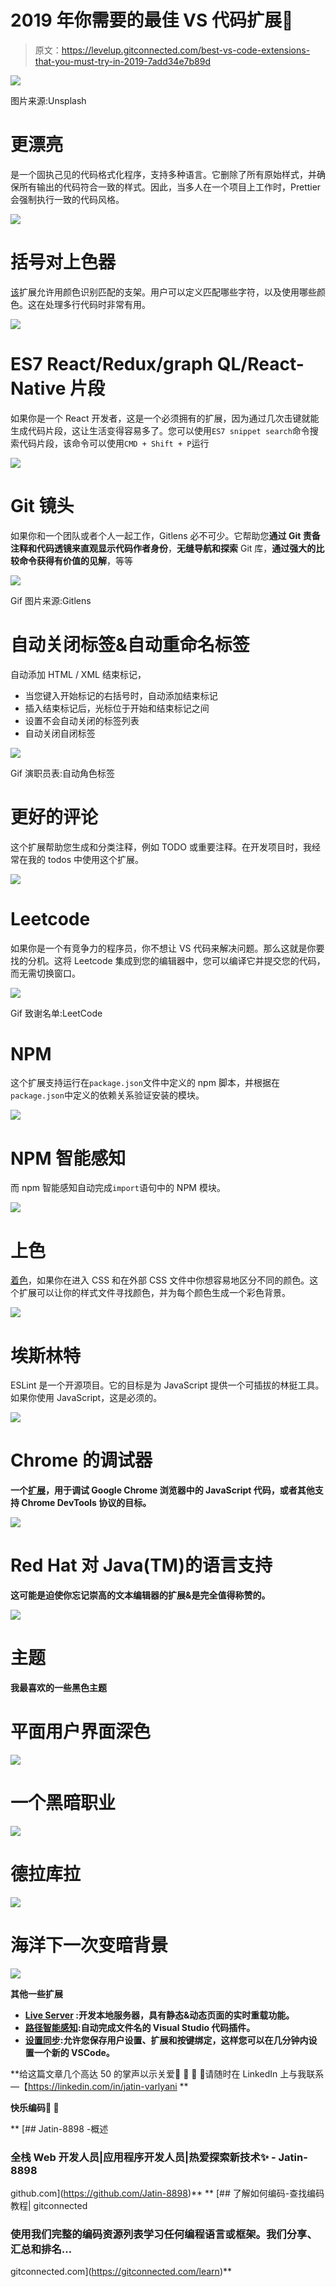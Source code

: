 # 2019 年你需要的最佳 VS 代码扩展🚀

> 原文：<https://levelup.gitconnected.com/best-vs-code-extensions-that-you-must-try-in-2019-7add34e7b89d>

![](img/7eb9954cd110bbb1d86dd54eb31ccc9e.png)

图片来源:Unsplash

# **更漂亮**

是一个固执己见的代码格式化程序，支持多种语言。它删除了所有原始样式，并确保所有输出的代码符合一致的样式。因此，当多人在一个项目上工作时，Prettier 会强制执行一致的代码风格。

![](img/f31f3f30eb844d65c0ccee97a785484a.png)

# **括号对上色器**

[该](https://marketplace.visualstudio.com/items?itemName=CoenraadS.bracket-pair-colorizer)扩展允许用颜色识别匹配的支架。用户可以定义匹配哪些字符，以及使用哪些颜色。这在处理多行代码时非常有用。

![](img/56bff193065b738e0190bd2090f11987.png)

# **ES7 React/Redux/graph QL/React-Native 片段**

如果你是一个 React 开发者，这是一个必须拥有的扩展，因为通过几次击键就能生成代码片段，这让生活变得容易多了。您可以使用`ES7 snippet search`命令搜索代码片段，该命令可以使用`CMD + Shift + P`运行

![](img/0dbf2f3516638bddb3b95be3869a4e49.png)

# **Git 镜头**

如果你和一个团队或者个人一起工作，Gitlens 必不可少。它帮助您**通过 Git 责备注释和代码透镜来直观显示代码作者身份**，**无缝导航和探索** Git 库，**通过强大的比较命令获得有价值的见解**，等等

![](img/3e0800588e924c2ef0110dc1bc072bbd.png)

Gif 图片来源:Gitlens

# **自动关闭标签&自动重命名标签**

自动添加 HTML / XML 结束标记，

*   当您键入开始标记的右括号时，自动添加结束标记
*   插入结束标记后，光标位于开始和结束标记之间
*   设置不会自动关闭的标签列表
*   自动关闭自闭标签

![](img/121f9907aae82eae473fdbabcf74b57c.png)

Gif 演职员表:自动角色标签

# **更好的评论**

这个扩展帮助您生成和分类注释，例如 TODO 或重要注释。在开发项目时，我经常在我的 todos 中使用这个扩展。

![](img/de705ccb539aab0c3d5a1dd6cd711d75.png)

# **Leetcode**

如果你是一个有竞争力的程序员，你不想让 VS 代码来解决问题。那么这就是你要找的分机。这将 Leetcode 集成到您的编辑器中，您可以编译它并提交您的代码，而无需切换窗口。

![](img/a55c19a68a5cd3b3f582d5b38c800fd0.png)

Gif 致谢名单:LeetCode

# **NPM**

这个扩展支持运行在`package.json`文件中定义的 npm 脚本，并根据在`package.json`中定义的依赖关系验证安装的模块。

![](img/4d1f8a936b681e4436df81f2274a3214.png)

# NPM 智能感知

而 npm 智能感知自动完成`import`语句中的 NPM 模块。

![](img/6104f045d80e6567aba80b116325abf6.png)

# **上色**

[着色](https://marketplace.visualstudio.com/items?itemName=kamikillerto.vscode-colorize)，如果你在进入 CSS 和在外部 CSS 文件中你想容易地区分不同的颜色。这个扩展可以让你的样式文件寻找颜色，并为每个颜色生成一个彩色背景。

![](img/3feeaafb4ba1dc402946401bfc5c124b.png)

# 埃斯林特

ESLint 是一个开源项目。它的目标是为 JavaScript 提供一个可插拔的林挺工具。如果你使用 JavaScript，这是必须的。

![](img/08e16ddae06427cd8cfdfc2959739211.png)

# Chrome 的调试器

**一个[扩展](https://marketplace.visualstudio.com/items?itemName=msjsdiag.debugger-for-chrome)，用于调试 Google Chrome 浏览器中的 JavaScript 代码，或者其他支持 Chrome DevTools 协议的目标。**

**![](img/41bb5ef31af2c14c859bb00dcba3226f.png)**

# **Red Hat 对 Java(TM)的语言支持**

**这可能是迫使你忘记崇高的文本编辑器的扩展&是完全值得称赞的。**

**![](img/d6c74bfd6c69d43a33d89863ec299437.png)**

# ****主题****

**我最喜欢的一些黑色主题**

# **平面用户界面深色**

**![](img/22c7a595fef9a83499b6e040f8683f1f.png)**

# **一个黑暗职业**

**![](img/4c27b109f4d262cfe990209b931e97a6.png)**

# **德拉库拉**

**![](img/5db3d91209c5a96d8fc72610b569d8fa.png)**

# **海洋下一次变暗背景**

**![](img/d8dd4013a20a0a3969da3bf46dbd64d2.png)**

****其他一些扩展****

*   **[Live Server](https://marketplace.visualstudio.com/items?itemName=ritwickdey.LiveServer) :开发本地服务器，具有静态&动态页面的实时重载功能。**
*   **[路径智能感知](https://marketplace.visualstudio.com/items?itemName=christian-kohler.path-intellisense):自动完成文件名的 Visual Studio 代码插件。**
*   **[设置同步](https://marketplace.visualstudio.com/items?itemName=Shan.code-settings-sync):允许您保存用户设置、扩展和按键绑定，这样您可以在几分钟内设置一个新的 VSCode。**

**给这篇文章几个高达 50 的掌声以示关爱👏 👏 👏 👏请随时在 LinkedIn 上与我联系—【https://linkedin.com/in/jatin-varlyani **

**快乐编码🎉 🎉**

**[](https://github.com/Jatin-8898) [## Jatin-8898 -概述

### 全栈 Web 开发人员|应用程序开发人员|热爱探索新技术✨ - Jatin-8898

github.com](https://github.com/Jatin-8898)** **[](https://gitconnected.com/learn) [## 了解如何编码-查找编码教程| gitconnected

### 使用我们完整的编码资源列表学习任何编程语言或框架。我们分享、汇总和排名…

gitconnected.com](https://gitconnected.com/learn)**